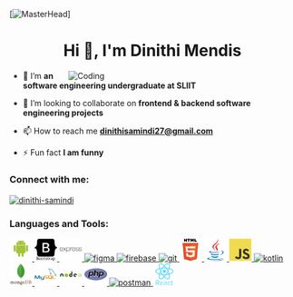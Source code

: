 [![MasterHead](https://tenor.com/view/stars-night-sky-black-shine-gif-10216891)]
<h1 align="center">Hi 👋, I'm Dinithi Mendis</h1>
<p align="left"><img align="right" alt="Coding" width="400" src="[https://www.google.com/imgres?imgurl=https%3A%2F%2Fmedia.tenor.com%2FS59bPkT0pqcAAAAC%2Fprogramming.gif&tbnid=SS1GkdNnlHNJqM&vet=12ahUKEwjoudnmxoSBAxWSpekKHSYMAMYQMygLegQIARB6..i&imgrefurl=https%3A%2F%2Ftenor.com%2Fview%2Fprogramming-gif-25868426&docid=3g8g6-RBzQfWoM&w=498&h=373&q=animated%20coding%20gif%20girl&ved=2ahUKEwjoudnmxoSBAxWSpekKHSYMAMYQMygLegQIARB6](https://www.google.com/imgres?imgurl=https%3A%2F%2Fmedia.tenor.com%2FS59bPkT0pqcAAAAC%2Fprogramming.gif&tbnid=SS1GkdNnlHNJqM&vet=12ahUKEwjoudnmxoSBAxWSpekKHSYMAMYQMygLegQIARB6..i&imgrefurl=https%3A%2F%2Ftenor.com%2Fview%2Fprogramming-gif-25868426&docid=3g8g6-RBzQfWoM&w=498&h=373&q=animated%20coding%20gif%20girl&ved=2ahUKEwjoudnmxoSBAxWSpekKHSYMAMYQMygLegQIARB6)" alt="Dinithi Mendis"></p>

- 💼 I’m **an software engineering undergraduate at SLIIT**

- 👯 I’m looking to collaborate on **frontend & backend software engineering projects**

- 📫 How to reach me **dinithisamindi27@gmail.com**

- ⚡ Fun fact **I am funny**

<h3 align="left">Connect with me:</h3>
<p align="left">
<a href="https://linkedin.com/in/dinithi-samindi" target="blank"><img align="center" src="https://raw.githubusercontent.com/rahuldkjain/github-profile-readme-generator/master/src/images/icons/Social/linked-in-alt.svg" alt="dinithi-samindi" height="30" width="40" /></a>
</p>

<h3 align="left">Languages and Tools:</h3>
<p align="left"> <a href="https://developer.android.com" target="_blank" rel="noreferrer"> <img src="https://raw.githubusercontent.com/devicons/devicon/master/icons/android/android-original-wordmark.svg" alt="android" width="40" height="40"/> </a> <a href="https://getbootstrap.com" target="_blank" rel="noreferrer"> <img src="https://raw.githubusercontent.com/devicons/devicon/master/icons/bootstrap/bootstrap-plain-wordmark.svg" alt="bootstrap" width="40" height="40"/> </a> <a href="https://expressjs.com" target="_blank" rel="noreferrer"> <img src="https://raw.githubusercontent.com/devicons/devicon/master/icons/express/express-original-wordmark.svg" alt="express" width="40" height="40"/> </a> <a href="https://www.figma.com/" target="_blank" rel="noreferrer"> <img src="https://www.vectorlogo.zone/logos/figma/figma-icon.svg" alt="figma" width="40" height="40"/> </a> <a href="https://firebase.google.com/" target="_blank" rel="noreferrer"> <img src="https://www.vectorlogo.zone/logos/firebase/firebase-icon.svg" alt="firebase" width="40" height="40"/> </a> <a href="https://git-scm.com/" target="_blank" rel="noreferrer"> <img src="https://www.vectorlogo.zone/logos/git-scm/git-scm-icon.svg" alt="git" width="40" height="40"/> </a> <a href="https://www.w3.org/html/" target="_blank" rel="noreferrer"> <img src="https://raw.githubusercontent.com/devicons/devicon/master/icons/html5/html5-original-wordmark.svg" alt="html5" width="40" height="40"/> </a> <a href="https://www.java.com" target="_blank" rel="noreferrer"> <img src="https://raw.githubusercontent.com/devicons/devicon/master/icons/java/java-original.svg" alt="java" width="40" height="40"/> </a> <a href="https://developer.mozilla.org/en-US/docs/Web/JavaScript" target="_blank" rel="noreferrer"> <img src="https://raw.githubusercontent.com/devicons/devicon/master/icons/javascript/javascript-original.svg" alt="javascript" width="40" height="40"/> </a> <a href="https://kotlinlang.org" target="_blank" rel="noreferrer"> <img src="https://www.vectorlogo.zone/logos/kotlinlang/kotlinlang-icon.svg" alt="kotlin" width="40" height="40"/> </a> <a href="https://www.mongodb.com/" target="_blank" rel="noreferrer"> <img src="https://raw.githubusercontent.com/devicons/devicon/master/icons/mongodb/mongodb-original-wordmark.svg" alt="mongodb" width="40" height="40"/> </a> <a href="https://www.mysql.com/" target="_blank" rel="noreferrer"> <img src="https://raw.githubusercontent.com/devicons/devicon/master/icons/mysql/mysql-original-wordmark.svg" alt="mysql" width="40" height="40"/> </a> <a href="https://nodejs.org" target="_blank" rel="noreferrer"> <img src="https://raw.githubusercontent.com/devicons/devicon/master/icons/nodejs/nodejs-original-wordmark.svg" alt="nodejs" width="40" height="40"/> </a> <a href="https://www.php.net" target="_blank" rel="noreferrer"> <img src="https://raw.githubusercontent.com/devicons/devicon/master/icons/php/php-original.svg" alt="php" width="40" height="40"/> </a> <a href="https://postman.com" target="_blank" rel="noreferrer"> <img src="https://www.vectorlogo.zone/logos/getpostman/getpostman-icon.svg" alt="postman" width="40" height="40"/> </a> <a href="https://reactjs.org/" target="_blank" rel="noreferrer"> <img src="https://raw.githubusercontent.com/devicons/devicon/master/icons/react/react-original-wordmark.svg" alt="react" width="40" height="40"/> </a> </p>

